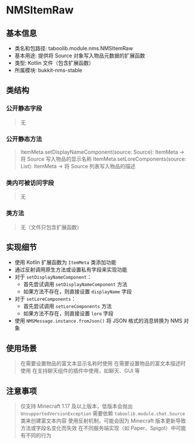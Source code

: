 # NMSItemRaw

## 基本信息
- 类名和包路径: taboolib.module.nms.NMSItemRaw
- 基本用途: 提供将 Source 对象写入物品元数据的扩展函数
- 类型: Kotlin 文件（包含扩展函数）
- 所属模块: bukkit-nms-stable

## 类结构

### 公开静态字段
> 无

### 公开静态方法
> ItemMeta.setDisplayNameComponent(source: Source): ItemMeta -> 将 Source 写入物品的显示名称
> ItemMeta.setLoreComponents(source: List<Source>): ItemMeta -> 将 Source 列表写入物品的描述

### 类内可被访问字段
> 无

### 类方法
> 无（文件只包含扩展函数）

## 实现细节
- 使用 Kotlin 扩展函数为 `ItemMeta` 类添加功能
- 通过反射调用原生方法或设置私有字段来实现功能
- 对于 `setDisplayNameComponent`：
  - 首先尝试调用 `setDisplayNameComponent` 方法
  - 如果方法不存在，则直接设置 `displayName` 字段
- 对于 `setLoreComponents`：
  - 首先尝试调用 `setLoreComponents` 方法
  - 如果方法不存在，则直接设置 `lore` 字段
- 使用 `NMSMessage.instance.fromJson()` 将 JSON 格式的消息转换为 NMS 对象

## 使用场景
> 在需要设置物品的富文本显示名称时使用
> 在需要设置物品的富文本描述时使用
> 在支持聊天组件的插件中使用，如聊天、GUI 等

## 注意事项
> 仅支持 Minecraft 1.17 及以上版本，低版本会抛出 `UnsupportedVersionException`
> 需要依赖 `taboolib.module.chat.Source` 类来创建富文本内容
> 使用反射机制，可能会因为 Minecraft 版本更新导致方法或字段名变化而失效
> 在不同服务端实现（如 Paper、Spigot）中可能有不同的行为

